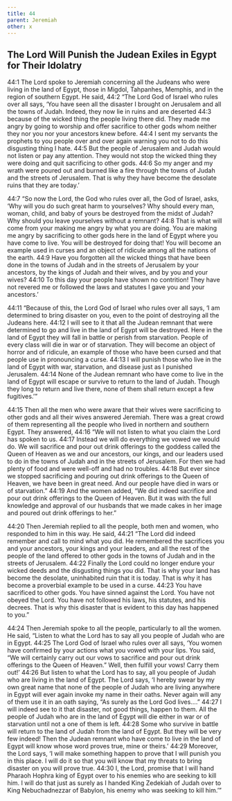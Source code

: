 ```yaml
---
title: 44
parent: Jeremiah
other: x
---
```



## The Lord Will Punish the Judean Exiles in Egypt for Their Idolatry

<a name="44:1">44:1</a> The Lord spoke to Jeremiah concerning all the Judeans who were living in the land of Egypt, those in Migdol, Tahpanhes, Memphis, and in the region of southern Egypt. He said, <a name="44:2">44:2</a> “The Lord God of Israel who rules over all says, ‘You have seen all the disaster I brought on Jerusalem and all the towns of Judah. Indeed, they now lie in ruins and are deserted <a name="44:3">44:3</a> because of the wicked thing the people living there did. They made me angry by going to worship and offer sacrifice to other gods whom neither they nor you nor your ancestors knew before. <a name="44:4">44:4</a> I sent my servants the prophets to you people over and over again warning you not to do this disgusting thing I hate. <a name="44:5">44:5</a> But the people of Jerusalem and Judah would not listen or pay any attention. They would not stop the wicked thing they were doing and quit sacrificing to other gods. <a name="44:6">44:6</a> So my anger and my wrath were poured out and burned like a fire through the towns of Judah and the streets of Jerusalem. That is why they have become the desolate ruins that they are today.’

<a name="44:7">44:7</a> “So now the Lord, the God who rules over all, the God of Israel, asks, ‘Why will you do such great harm to yourselves? Why should every man, woman, child, and baby of yours be destroyed from the midst of Judah? Why should you leave yourselves without a remnant? <a name="44:8">44:8</a> That is what will come from your making me angry by what you are doing. You are making me angry by sacrificing to other gods here in the land of Egypt where you have come to live. You will be destroyed for doing that! You will become an example used in curses and an object of ridicule among all the nations of the earth. <a name="44:9">44:9</a> Have you forgotten all the wicked things that have been done in the towns of Judah and in the streets of Jerusalem by your ancestors, by the kings of Judah and their wives, and by you and your wives? <a name="44:10">44:10</a> To this day your people have shown no contrition! They have not revered me or followed the laws and statutes I gave you and your ancestors.’

<a name="44:11">44:11</a> “Because of this, the Lord God of Israel who rules over all says, ‘I am determined to bring disaster on you, even to the point of destroying all the Judeans here. <a name="44:12">44:12</a> I will see to it that all the Judean remnant that were determined to go and live in the land of Egypt will be destroyed. Here in the land of Egypt they will fall in battle or perish from starvation. People of every class will die in war or of starvation. They will become an object of horror and of ridicule, an example of those who have been cursed and that people use in pronouncing a curse. <a name="44:13">44:13</a> I will punish those who live in the land of Egypt with war, starvation, and disease just as I punished Jerusalem. <a name="44:14">44:14</a> None of the Judean remnant who have come to live in the land of Egypt will escape or survive to return to the land of Judah. Though they long to return and live there, none of them shall return except a few fugitives.’”

<a name="44:15">44:15</a> Then all the men who were aware that their wives were sacrificing to other gods and all their wives answered Jeremiah. There was a great crowd of them representing all the people who lived in northern and southern Egypt. They answered, <a name="44:16">44:16</a> “We will not listen to what you claim the Lord has spoken to us. <a name="44:17">44:17</a> Instead we will do everything we vowed we would do. We will sacrifice and pour out drink offerings to the goddess called the Queen of Heaven as we and our ancestors, our kings, and our leaders used to do in the towns of Judah and in the streets of Jerusalem. For then we had plenty of food and were well-off and had no troubles. <a name="44:18">44:18</a> But ever since we stopped sacrificing and pouring out drink offerings to the Queen of Heaven, we have been in great need. And our people have died in wars or of starvation.” <a name="44:19">44:19</a> And the women added, “We did indeed sacrifice and pour out drink offerings to the Queen of Heaven. But it was with the full knowledge and approval of our husbands that we made cakes in her image and poured out drink offerings to her.”

<a name="44:20">44:20</a> Then Jeremiah replied to all the people, both men and women, who responded to him in this way. He said, <a name="44:21">44:21</a> “The Lord did indeed remember and call to mind what you did. He remembered the sacrifices you and your ancestors, your kings and your leaders, and all the rest of the people of the land offered to other gods in the towns of Judah and in the streets of Jerusalem. <a name="44:22">44:22</a> Finally the Lord could no longer endure your wicked deeds and the disgusting things you did. That is why your land has become the desolate, uninhabited ruin that it is today. That is why it has become a proverbial example to be used in a curse. <a name="44:23">44:23</a> You have sacrificed to other gods. You have sinned against the Lord. You have not obeyed the Lord. You have not followed his laws, his statutes, and his decrees. That is why this disaster that is evident to this day has happened to you.”

<a name="44:24">44:24</a> Then Jeremiah spoke to all the people, particularly to all the women. He said, “Listen to what the Lord has to say all you people of Judah who are in Egypt. <a name="44:25">44:25</a> The Lord God of Israel who rules over all says, ‘You women have confirmed by your actions what you vowed with your lips. You said, “We will certainly carry out our vows to sacrifice and pour out drink offerings to the Queen of Heaven.” Well, then fulfill your vows! Carry them out!’ <a name="44:26">44:26</a> But listen to what the Lord has to say, all you people of Judah who are living in the land of Egypt. The Lord says, ‘I hereby swear by my own great name that none of the people of Judah who are living anywhere in Egypt will ever again invoke my name in their oaths. Never again will any of them use it in an oath saying, “As surely as the Lord God lives….” <a name="44:27">44:27</a> I will indeed see to it that disaster, not good things, happen to them. All the people of Judah who are in the land of Egypt will die either in war or of starvation until not a one of them is left. <a name="44:28">44:28</a> Some who survive in battle will return to the land of Judah from the land of Egypt. But they will be very few indeed! Then the Judean remnant who have come to live in the land of Egypt will know whose word proves true, mine or theirs.’ <a name="44:29">44:29</a> Moreover, the Lord says, ‘I will make something happen to prove that I will punish you in this place. I will do it so that you will know that my threats to bring disaster on you will prove true. <a name="44:30">44:30</a> I, the Lord, promise that I will hand Pharaoh Hophra king of Egypt over to his enemies who are seeking to kill him. I will do that just as surely as I handed King Zedekiah of Judah over to King Nebuchadnezzar of Babylon, his enemy who was seeking to kill him.’”